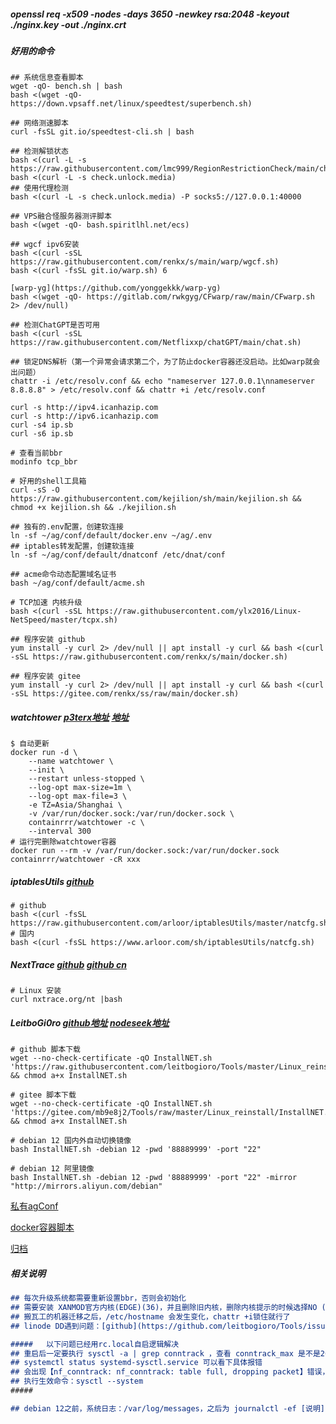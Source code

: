 ##### openssl req -x509 -nodes -days 3650 -newkey rsa:2048 -keyout ./nginx.key -out ./nginx.crt

##### 好用的命令
```shell
## 系统信息查看脚本
wget -qO- bench.sh | bash
bash <(wget -qO- https://down.vpsaff.net/linux/speedtest/superbench.sh)

## 网络测速脚本
curl -fsSL git.io/speedtest-cli.sh | bash

## 检测解锁状态
bash <(curl -L -s https://raw.githubusercontent.com/lmc999/RegionRestrictionCheck/main/check.sh)
bash <(curl -L -s check.unlock.media)
## 使用代理检测
bash <(curl -L -s check.unlock.media) -P socks5://127.0.0.1:40000

## VPS融合怪服务器测评脚本
bash <(wget -qO- bash.spiritlhl.net/ecs)

## wgcf ipv6安装
bash <(curl -sSL https://raw.githubusercontent.com/renkx/s/main/warp/wgcf.sh)
bash <(curl -fsSL git.io/warp.sh) 6

[warp-yg](https://github.com/yonggekkk/warp-yg)
bash <(wget -qO- https://gitlab.com/rwkgyg/CFwarp/raw/main/CFwarp.sh 2> /dev/null)

## 检测ChatGPT是否可用
bash <(curl -sSL https://raw.githubusercontent.com/Netflixxp/chatGPT/main/chat.sh)

## 锁定DNS解析（第一个异常会请求第二个，为了防止docker容器还没启动。比如warp就会出问题）
chattr -i /etc/resolv.conf && echo "nameserver 127.0.0.1\nnameserver 8.8.8.8" > /etc/resolv.conf && chattr +i /etc/resolv.conf

curl -s http://ipv4.icanhazip.com 
curl -s http://ipv6.icanhazip.com
curl -s4 ip.sb
curl -s6 ip.sb

# 查看当前bbr
modinfo tcp_bbr

# 好用的shell工具箱
curl -sS -O https://raw.githubusercontent.com/kejilion/sh/main/kejilion.sh && chmod +x kejilion.sh && ./kejilion.sh

## 独有的.env配置，创建软连接
ln -sf ~/ag/conf/default/docker.env ~/ag/.env
## iptables转发配置，创建软连接
ln -sf ~/ag/conf/default/dnatconf /etc/dnat/conf

## acme命令动态配置域名证书
bash ~/ag/conf/default/acme.sh

# TCP加速 内核升级
bash <(curl -sSL https://raw.githubusercontent.com/ylx2016/Linux-NetSpeed/master/tcpx.sh)

## 程序安装 github
yum install -y curl 2> /dev/null || apt install -y curl && bash <(curl -sSL https://raw.githubusercontent.com/renkx/s/main/docker.sh)

## 程序安装 gitee
yum install -y curl 2> /dev/null || apt install -y curl && bash <(curl -sSL https://gitee.com/renkx/ss/raw/main/docker.sh)
```

##### watchtower [p3terx地址](https://p3terx.com/archives/docker-watchtower.html) [地址](https://containrrr.dev/watchtower/arguments/)
```shell
$ 自动更新
docker run -d \
    --name watchtower \
    --init \
    --restart unless-stopped \
    --log-opt max-size=1m \
    --log-opt max-file=3 \
    -e TZ=Asia/Shanghai \
    -v /var/run/docker.sock:/var/run/docker.sock \
    containrrr/watchtower -c \
    --interval 300
# 运行完删除watchtower容器
docker run --rm -v /var/run/docker.sock:/var/run/docker.sock containrrr/watchtower -cR xxx
```

##### iptablesUtils [github](https://github.com/arloor/iptablesUtils)
```shell
# github
bash <(curl -fsSL https://raw.githubusercontent.com/arloor/iptablesUtils/master/natcfg.sh)
# 国内
bash <(curl -fsSL https://www.arloor.com/sh/iptablesUtils/natcfg.sh)
```

##### NextTrace [github](https://github.com/nxtrace/NTrace-core) [github cn](https://github.com/nxtrace/NTrace-core/blob/main/README_zh_CN.md)
```shell
# Linux 安装
curl nxtrace.org/nt |bash
```

##### LeitboGi0ro [github地址](https://github.com/leitbogioro/Tools) [nodeseek地址](https://www.nodeseek.com/post-9383-1)
```shell
# github 脚本下载
wget --no-check-certificate -qO InstallNET.sh 'https://raw.githubusercontent.com/leitbogioro/Tools/master/Linux_reinstall/InstallNET.sh' && chmod a+x InstallNET.sh

# gitee 脚本下载
wget --no-check-certificate -qO InstallNET.sh 'https://gitee.com/mb9e8j2/Tools/raw/master/Linux_reinstall/InstallNET.sh' && chmod a+x InstallNET.sh

# debian 12 国内外自动切换镜像
bash InstallNET.sh -debian 12 -pwd '88889999' -port "22"

# debian 12 阿里镜像
bash InstallNET.sh -debian 12 -pwd '88889999' -port "22" -mirror "http://mirrors.aliyun.com/debian"

```

[私有agConf](https://github.com/renkx/myconf/tree/agconf)

[docker容器脚本](./README_D.md)

[归档](./README_ARCHIVE.md)

##### 相关说明
```markdown
## 每次升级系统都需要重新设置bbr，否则会初始化
## 需要安装 XANMOD官方内核(EDGE)(36)，并且删除旧内核，删除内核提示的时候选择NO (52)，最后开启优化方案2(22)
## 搬瓦工的机器迁移之后，/etc/hostname 会发生变化，chattr +i锁住就行了
## linode DD遇到问题：[github](https://github.com/leitbogioro/Tools/issues/87)

#####   以下问题已经用rc.local自启逻辑解决
## 重启后一定要执行 sysctl -a | grep conntrack ，查看 conntrack_max 是不是20+万，有些参数重启后不生效
## systemctl status systemd-sysctl.service 可以看下具体报错
## 会出现【nf_conntrack: nf_conntrack: table full, dropping packet】错误，用itdog一直发送tcping就会产生
## 执行生效命令：sysctl --system
#####

## debian 12之前，系统日志：/var/log/messages，之后为 journalctl -ef [说明](https://www.debian.org/releases/stable/i386/release-notes/ch-information.zh-cn.html#changes-to-system-logging)
```